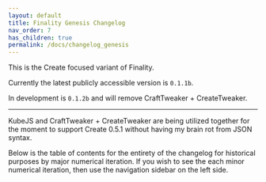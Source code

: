 ```yaml
---
layout: default
title: Finality Genesis Changelog
nav_order: 7
has_children: true
permalink: /docs/changelog_genesis
---
```

This is the Create focused variant of Finality.

Currently the latest publicly accessible version is `0.1.1b`.

In development is `0.1.2b` and will remove CraftTweaker + CreateTweaker.

---

KubeJS and CraftTweaker + CreateTweaker are being utilized together for the moment to support Create 0.5.1 without having my brain rot from JSON syntax.

Below is the table of contents for the entirety of the changelog for historical purposes by major numerical iteration. If you wish to see the each minor numerical iteration, then use the navigation sidebar on the left side.